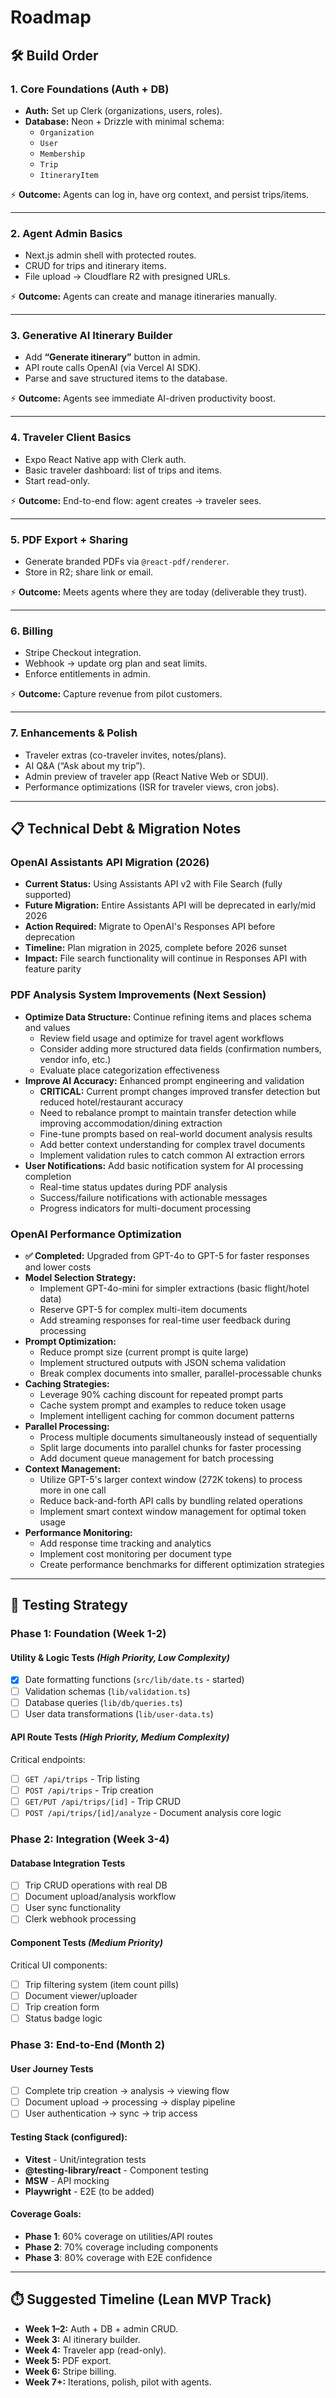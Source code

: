 # Roadmap

## 🛠️ Build Order

### 1. Core Foundations (Auth + DB)

- **Auth:** Set up Clerk (organizations, users, roles).
- **Database:** Neon + Drizzle with minimal schema:
  - `Organization`
  - `User`
  - `Membership`
  - `Trip`
  - `ItineraryItem`

⚡ **Outcome:** Agents can log in, have org context, and persist trips/items.

---

### 2. Agent Admin Basics

- Next.js admin shell with protected routes.
- CRUD for trips and itinerary items.
- File upload → Cloudflare R2 with presigned URLs.

⚡ **Outcome:** Agents can create and manage itineraries manually.

---

### 3. Generative AI Itinerary Builder

- Add **“Generate itinerary”** button in admin.
- API route calls OpenAI (via Vercel AI SDK).
- Parse and save structured items to the database.

⚡ **Outcome:** Agents see immediate AI-driven productivity boost.

---

### 4. Traveler Client Basics

- Expo React Native app with Clerk auth.
- Basic traveler dashboard: list of trips and items.
- Start read-only.

⚡ **Outcome:** End-to-end flow: agent creates → traveler sees.

---

### 5. PDF Export + Sharing

- Generate branded PDFs via `@react-pdf/renderer`.
- Store in R2; share link or email.

⚡ **Outcome:** Meets agents where they are today (deliverable they trust).

---

### 6. Billing

- Stripe Checkout integration.
- Webhook → update org plan and seat limits.
- Enforce entitlements in admin.

⚡ **Outcome:** Capture revenue from pilot customers.

---

### 7. Enhancements & Polish

- Traveler extras (co-traveler invites, notes/plans).
- AI Q&A (“Ask about my trip”).
- Admin preview of traveler app (React Native Web or SDUI).
- Performance optimizations (ISR for traveler views, cron jobs).

---

## 📋 Technical Debt & Migration Notes

### OpenAI Assistants API Migration (2026)

- **Current Status:** Using Assistants API v2 with File Search (fully supported)
- **Future Migration:** Entire Assistants API will be deprecated in early/mid 2026
- **Action Required:** Migrate to OpenAI's Responses API before deprecation
- **Timeline:** Plan migration in 2025, complete before 2026 sunset
- **Impact:** File search functionality will continue in Responses API with feature parity

### PDF Analysis System Improvements (Next Session)

- **Optimize Data Structure:** Continue refining items and places schema and values
  - Review field usage and optimize for travel agent workflows
  - Consider adding more structured data fields (confirmation numbers, vendor info, etc.)
  - Evaluate place categorization effectiveness
- **Improve AI Accuracy:** Enhanced prompt engineering and validation
  - **CRITICAL:** Current prompt changes improved transfer detection but reduced hotel/restaurant accuracy
  - Need to rebalance prompt to maintain transfer detection while improving accommodation/dining extraction
  - Fine-tune prompts based on real-world document analysis results
  - Add better context understanding for complex travel documents
  - Implement validation rules to catch common AI extraction errors
- **User Notifications:** Add basic notification system for AI processing completion
  - Real-time status updates during PDF analysis
  - Success/failure notifications with actionable messages
  - Progress indicators for multi-document processing

### OpenAI Performance Optimization

- **✅ Completed:** Upgraded from GPT-4o to GPT-5 for faster responses and lower costs
- **Model Selection Strategy:**
  - Implement GPT-4o-mini for simpler extractions (basic flight/hotel data)
  - Reserve GPT-5 for complex multi-item documents
  - Add streaming responses for real-time user feedback during processing
- **Prompt Optimization:**
  - Reduce prompt size (current prompt is quite large)
  - Implement structured outputs with JSON schema validation
  - Break complex documents into smaller, parallel-processable chunks
- **Caching Strategies:**
  - Leverage 90% caching discount for repeated prompt parts
  - Cache system prompt and examples to reduce token usage
  - Implement intelligent caching for common document patterns
- **Parallel Processing:**
  - Process multiple documents simultaneously instead of sequentially
  - Split large documents into parallel chunks for faster processing
  - Add document queue management for batch processing
- **Context Management:**
  - Utilize GPT-5's larger context window (272K tokens) to process more in one call
  - Reduce back-and-forth API calls by bundling related operations
  - Implement smart context window management for optimal token usage
- **Performance Monitoring:**
  - Add response time tracking and analytics
  - Implement cost monitoring per document type
  - Create performance benchmarks for different optimization strategies

---

## 🧪 Testing Strategy

### Phase 1: Foundation (Week 1-2)

#### Utility & Logic Tests _(High Priority, Low Complexity)_

- [x] Date formatting functions (`src/lib/date.ts` - started)
- [ ] Validation schemas (`lib/validation.ts`)
- [ ] Database queries (`lib/db/queries.ts`)
- [ ] User data transformations (`lib/user-data.ts`)

#### API Route Tests _(High Priority, Medium Complexity)_

Critical endpoints:

- [ ] `GET /api/trips` - Trip listing
- [ ] `POST /api/trips` - Trip creation
- [ ] `GET/PUT /api/trips/[id]` - Trip CRUD
- [ ] `POST /api/trips/[id]/analyze` - Document analysis core logic

### Phase 2: Integration (Week 3-4)

#### Database Integration Tests

- [ ] Trip CRUD operations with real DB
- [ ] Document upload/analysis workflow
- [ ] User sync functionality
- [ ] Clerk webhook processing

#### Component Tests _(Medium Priority)_

Critical UI components:

- [ ] Trip filtering system (item count pills)
- [ ] Document viewer/uploader
- [ ] Trip creation form
- [ ] Status badge logic

### Phase 3: End-to-End (Month 2)

#### User Journey Tests

- [ ] Complete trip creation → analysis → viewing flow
- [ ] Document upload → processing → display pipeline
- [ ] User authentication → sync → trip access

#### Testing Stack (configured):

- **Vitest** - Unit/integration tests
- **@testing-library/react** - Component testing
- **MSW** - API mocking
- **Playwright** - E2E (to be added)

#### Coverage Goals:

- **Phase 1**: 60% coverage on utilities/API routes
- **Phase 2**: 70% coverage including components
- **Phase 3**: 80% coverage with E2E confidence

---

## ⏱️ Suggested Timeline (Lean MVP Track)

- **Week 1–2:** Auth + DB + admin CRUD.
- **Week 3:** AI itinerary builder.
- **Week 4:** Traveler app (read-only).
- **Week 5:** PDF export.
- **Week 6:** Stripe billing.
- **Week 7+:** Iterations, polish, pilot with agents.
